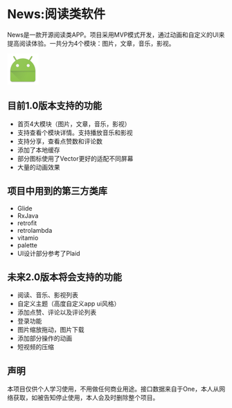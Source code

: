 News:阅读类软件
============================
News是一款开源阅读类APP。项目采用MVP模式开发，通过动画和自定义的UI来提高阅读体验。一共分为4个模块：图片，文章，音乐，影视。

![](https://github.com/412960979/News/blob/master/app/src/main/res/mipmap-hdpi/ic_launcher.png)

目前1.0版本支持的功能
----------------------------
* 首页4大模块（图片，文章，音乐，影视）
* 支持查看个模块详情。支持播放音乐和影视
* 支持分享，查看点赞数和评论数
* 添加了本地缓存
* 部分图标使用了Vector更好的适配不同屏幕
* 大量的动画效果


项目中用到的第三方类库
----------------------------
* Glide
* RxJava
* retrofit
* retrolambda
* vitamio
* palette
* UI设计部分参考了Plaid


未来2.0版本将会支持的功能
----------------------------
* 阅读、音乐、影视列表
* 自定义主题（高度自定义app ui风格）
* 添加点赞、评论以及评论列表
* 登录功能
* 图片缩放拖动，图片下载
* 添加部分操作的动画
* 短视频的压缩

声明
----------------------------
本项目仅供个人学习使用，不用做任何商业用途。接口数据来自于One，本人从网络获取，如被告知停止使用，本人会及时删除整个项目。
